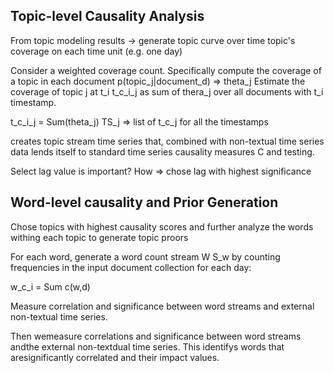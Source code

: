 ## Topic-level Causality Analysis
From topic modeling results -> generate topic curve over time
topic's coverage on each time unit (e.g. one day)

Consider a weighted coverage count. Specifically compute the coverage of a topic in each document
p(topic_j|document_d) => theta_j 
Estimate the coverage of topic j at t_i
t_c_i_j as sum of thera_j over all documents with t_i timestamp.

t_c_i_j = Sum(theta_j)
TS_j => list of t_c_j for all the timestamps

creates topic stream time series that, combined with non-textual time series data
lends itself to standard time series causality measures C and testing.

Select lag value is important?
How => chose lag with highest significance


## Word-level causality and Prior Generation
Chose topics with highest causality scores and further analyze the words withing each topic
to generate topic proors

For each word, generate a word count stream W S_w by counting frequencies in the input
document collection for each day:

w_c_i = Sum c(w,d) 

Measure correlation and significance between word streams and external non-textual time series.

Then wemeasure correlations and significance between word streams andthe external non-textdual time series. This identifys words that aresignificantly correlated and their impact values.